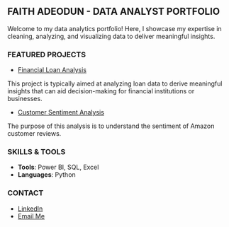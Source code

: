 ## FAITH ADEODUN - DATA ANALYST PORTFOLIO
Welcome to my data analytics portfolio! Here, I showcase my expertise in cleaning, analyzing, and visualizing data to deliver meaningful insights.





### FEATURED PROJECTS
- [Financial Loan Analysis](https://github.com/faith-toyin/FINANCIAL_LOAN_ANALYSIS)

This project is typically aimed at analyzing loan data to derive meaningful insights that can aid decision-making for financial institutions or businesses.

- [Customer Sentiment Analysis](https://github.com/faith-toyin/Customer-Sentiment-Analysis)

The purpose of this analysis is to understand the sentiment of Amazon customer reviews.



### SKILLS & TOOLS
- **Tools**: Power BI, SQL, Excel
- **Languages**: Python



### CONTACT
- [LinkedIn](https://linkedin.com/in/faith-adeogun)
- [Email Me](faithadeogun1@gmail.com)
